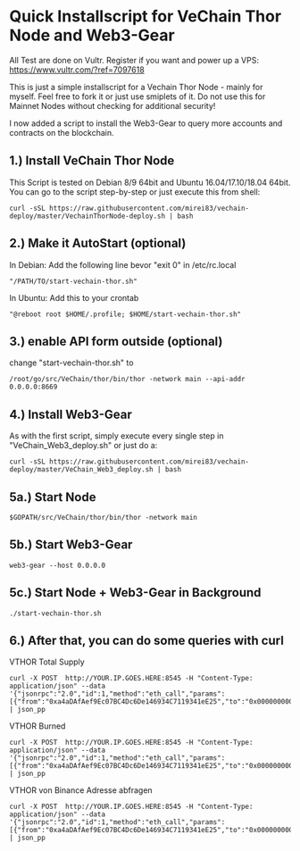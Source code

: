 Quick Installscript for VeChain Thor Node and Web3-Gear
==================

All Test are done on Vultr. Register if you want and power up a VPS: https://www.vultr.com/?ref=7097618

This is just a simple installscript for a Vechain Thor Node - mainly for myself. Feel free to fork it or just use smiplets of it. Do not use this for Mainnet Nodes without checking for additional security!

I now added a script to install the Web3-Gear to query more accounts and contracts on the blockchain.



1.)  Install VeChain Thor Node
------------------------
This Script is tested on Debian 8/9 64bit and Ubuntu 16.04/17.10/18.04 64bit. You can go to the script step-by-step or just execute this from shell:

```shell
curl -sSL https://raw.githubusercontent.com/mirei83/vechain-deploy/master/VechainThorNode-deploy.sh | bash
```

2.) Make it AutoStart (optional)
------------------------
In Debian:
Add the following line bevor "exit 0" in /etc/rc.local
```shell
"/PATH/TO/start-vechain-thor.sh"
```

In Ubuntu:
Add this to your crontab
```shell
"@reboot root $HOME/.profile; $HOME/start-vechain-thor.sh"
```



3.) enable API form outside (optional)
------------------------
change "start-vechain-thor.sh" to
```shell
/root/go/src/VeChain/thor/bin/thor -network main --api-addr 0.0.0.0:8669
```

4.) Install Web3-Gear
------------------------
As with the first script, simply execute every single step in "VeChain_Web3_deploy.sh" or just do a:

```shell
curl -sSL https://raw.githubusercontent.com/mirei83/vechain-deploy/master/VeChain_Web3_deploy.sh | bash
```

5a.) Start Node
------------------------
```shell
$GOPATH/src/VeChain/thor/bin/thor -network main
```

5b.) Start Web3-Gear
------------------------
```shell
web3-gear --host 0.0.0.0 
```

5c.) Start Node + Web3-Gear in Background
------------------------
```shell
./start-vechain-thor.sh
```

6.) After that, you can do some queries with curl
------------------------

 VTHOR Total Supply
```shell
curl -X POST  http://YOUR.IP.GOES.HERE:8545 -H "Content-Type: application/json" --data '{"jsonrpc":"2.0","id":1,"method":"eth_call","params":[{"from":"0xa4aDAfAef9Ec07BC4Dc6De146934C7119341eE25","to":"0x0000000000000000000000000000456E65726779","data":"0x18160ddd","value":"0x0","gas":"0x2dc6c0"},"latest"]}' | json_pp
```

VTHOR Burned
```shell
curl -X POST  http://YOUR.IP.GOES.HERE:8545 -H "Content-Type: application/json" --data '{"jsonrpc":"2.0","id":1,"method":"eth_call","params":[{"from":"0xa4aDAfAef9Ec07BC4Dc6De146934C7119341eE25","to":"0x0000000000000000000000000000456E65726779","data":"0xd89135cd","value":"0x0","gas":"0x2dc6c0"},"latest"]}' | json_pp
```

VTHOR von Binance Adresse abfragen
```shell
curl -X POST  http://YOUR.IP.GOES.HERE:8545 -H "Content-Type: application/json" --data '{"jsonrpc":"2.0","id":1,"method":"eth_call","params":[{"from":"0xa4aDAfAef9Ec07BC4Dc6De146934C7119341eE25","to":"0x0000000000000000000000000000456E65726779","data":"0x70a08231000000000000000000000000a4aDAfAef9Ec07BC4Dc6De146934C7119341eE25","value":"0x0","gas":"0x2dc6c0"},"latest"]}' | json_pp
```

